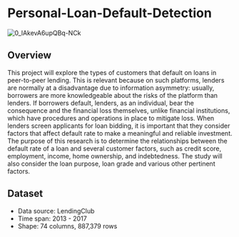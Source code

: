 # Personal-Loan-Default-Detection
![0_lAkevA6upQBq-NCk](https://user-images.githubusercontent.com/62194058/136675162-74e514ec-f6d2-4972-9110-74737937a999.jpeg)


## Overview
This project will explore the types of customers that default on loans in peer-to-peer lending. This is relevant because on such platforms, lenders are normally at a disadvantage due to information asymmetry: usually, borrowers are more knowledgeable about the risks of the platform than lenders. If borrowers default, lenders, as an individual, bear the consequence and the financial loss themselves, unlike financial institutions, which have procedures and operations in place to mitigate loss. When lenders screen applicants for loan bidding, it is important that they consider factors that affect default rate to make a meaningful and reliable investment. The purpose of this research is to determine the relationships between the default rate of a loan and several customer factors, such as credit score, employment, income, home ownership, and indebtedness. The study will also consider the loan purpose, loan grade and various other pertinent factors.

## Dataset
* Data source: LendingClub
* Time span: 2013 - 2017
* Shape: 74 columns, 887,379 rows
